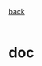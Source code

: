 <p align="left">
  <a href="https://github.com/vdarkobar/Home-Cloud/tree/main?tab=readme-ov-file#create-nginx-proxy-manager">back</a>
  <br><br>
</p> 
  
# doc
  
